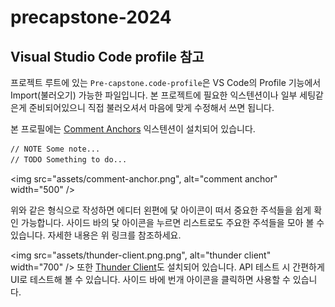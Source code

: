 # precapstone-2024

## Visual Studio Code profile 참고
프로젝트 루트에 있는 `Pre-capstone.code-profile`은 VS Code의 Profile 기능에서 Import(불러오기) 가능한 파일입니다. 본 프로젝트에 필요한 익스텐션이나 일부 세팅같은게 준비되어있으니 직접 불러오셔서 마음에 맞게 수정해서 쓰면 됩니다.

본 프로필에는 [Comment Anchors](https://marketplace.visualstudio.com/items?itemName=ExodiusStudios.comment-anchors) 익스텐션이 설치되어 있습니다.

```md
// NOTE Some note...
// TODO Something to do...
```

<img src="assets/comment-anchor.png", alt="comment anchor" width="500" />

위와 같은 형식으로 작성하면 에디터 왼편에 닻 아이콘이 떠서 중요한 주석들을 쉽게 확인 가능합니다. 사이드 바의 닻 아이콘을 누르면 리스트로도 주요한 주석들을 모아 볼 수 있습니다. 자세한 내용은 위 링크를 참조하세요.

<img src="assets/thunder-client.png.png", alt="thunder client" width="700" />
또한 [Thunder Client](https://marketplace.visualstudio.com/items?itemName=rangav.vscode-thunder-client)도 설치되어 있습니다. API 테스트 시 간편하게 UI로 테스트해 볼 수 있습니다. 사이드 바에 번개 아이콘을 클릭하면 사용할 수 있습니다.